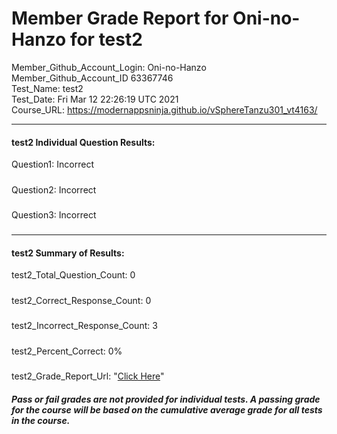 # Member Grade Report for Oni-no-Hanzo for test2  
   
Member_Github_Account_Login: Oni-no-Hanzo  
Member_Github_Account_ID 63367746  
Test_Name: test2  
Test_Date: Fri Mar 12 22:26:19 UTC 2021  
Course_URL: https://modernappsninja.github.io/vSphereTanzu301_vt4163/  
   
---  
#### test2 Individual Question Results:  
Question1: Incorrect  
#####  
Question2: Incorrect  
#####  
Question3: Incorrect  
#####  
---  
#### test2 Summary of Results:  
test2_Total_Question_Count: 0  
#####  
test2_Correct_Response_Count: 0  
#####  
test2_Incorrect_Response_Count: 3  
#####  
test2_Percent_Correct: 0%  
#####  
test2_Grade_Report_Url: "[Click Here](https://github.com/modernappsninjas/Oni-no-Hanzo/blob/main/static/userdata/courses/vSphereTanzu301_vt4163/grade_report.pr124.test2.md)"
##### Pass or fail grades are not provided for individual tests. A passing grade for the course will be based on the cumulative average grade for all tests in the course.  
